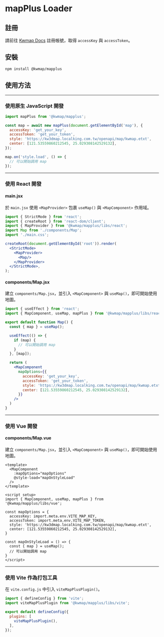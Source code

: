 # mapPlus Loader

## 註冊

請前往 <a href="https://kw3dmap.localking.com.tw/kwmap-docs/api/register/key-and-token" target="_blank">Kwmap Docs</a> 註冊帳號，取得 `accessKey` 與 `accessToken`。

## 安裝

```bash
npm install @kwmap/mapplus
```

## 使用方法

***

### 使用原生 JavaScript 開發

```javascript
import mapPlus from '@kwmap/mapplus';

const map = await new mapPlus(document.getElementById('map'), {
  accessKey: 'get_your_key',
  accessToken: 'get_your_token',
  style: 'https://kw3dmap.localking.com.tw/openapi/map/kwmap.etxt',
  center: [121.53559860212545, 25.029308142529132],
});

map.on('style.load', () => {
  // 可以開始調用 map
});
```

***

### 使用 React 開發

#### main.jsx

於 `main.jsx` 使用 `<MapProvider>` 包裹 `useMap()` 與 `<MapComponent>` 作用域。

```jsx
import { StrictMode } from 'react';
import { createRoot } from 'react-dom/client';
import { MapProvider } from '@kwmap/mapplus/libs/react';
import Map from './components/Map';
import './main.css';

createRoot(document.getElementById('root')).render(
  <StrictMode>
    <MapProvider>
      <Map/>
    </MapProvider>
  </StrictMode>,
);
```

#### components/Map.jsx

建立 `components/Map.jsx`，並引入 `<MapComponent>` 與 `useMap()`，即可開始使用地圖。

```jsx
import { useEffect } from 'react';
import { MapComponent, useMap, mapPlus } from '@kwmap/mapplus/libs/react';

export default function Map() {
  const { map } = useMap();

  useEffect(() => {
    if (map) {
      // 可以開始調用 map
    }
  }, [map]);

  return (
    <MapComponent
      mapOptions={{
        accessKey: 'get_your_key',
        accessToken: 'get_your_token',
        style: 'https://kw3dmap.localking.com.tw/openapi/map/kwmap.etxt',
        center: [121.53559860212545, 25.029308142529132],
      }}
    />
  )
}
```

***

### 使用 Vue 開發

#### components/Map.vue

建立 `components/Map.jsx`，並引入 `<MapComponent>` 與 `useMap()`，即可開始使用地圖。

```vue
<template>
  <MapComponent
    :mapOptions="mapOptions"
    @style-load="mapOnStyleLoad"
  />
</template>

<script setup>
import { MapComponent, useMap, mapPlus } from '@kwmap/mapplus/libs/vue';

const mapOptions = {
  accessKey: import.meta.env.VITE_MAP_KEY,
  accessToken: import.meta.env.VITE_MAP_TOKEN,
  style: 'https://kw3dmap.localking.com.tw/openapi/map/kwmap.etxt',
  center: [121.53559860212545, 25.029308142529132],
}

const mapOnStyleLoad = () => {
  const { map } = useMap();
  // 可以開始調用 map
}
</script>
```

***

### 使用 Vite 作為打包工具

在 `vite.config.js` 中引入 `viteMapPlusPlugin()`。

```js
import { defineConfig } from 'vite';
import viteMapPlusPlugin from '@kwmap/mapplus/libs/vite';

export default defineConfig({
  plugins: [
    viteMapPlusPlugin(),
  ],
});
```